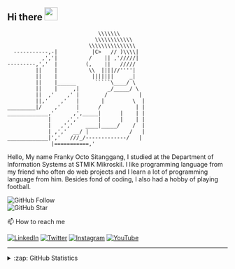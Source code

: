 ## Hi there <img src="https://raw.githubusercontent.com/MartinHeinz/MartinHeinz/master/wave.gif" width="30px">




```
                             \\\\\\\
                            \\\\\\\\\\\\
                          \\\\\\\\\\\\\\\
  -----------,-|           |C>   // )\\\\|
           ,','|          /    || ,'/////|
---------,','  |         (,    ||   /////
         ||    |          \\  ||||//''''|
         ||    |           |||||||     _|
         ||    |______      `````\____/ \
         ||    |     ,|         _/_____/ \
         ||  ,'    ,' |        /          |
         ||,'    ,'   |       |         \  |
_________|/    ,'     |      /           | |
_____________,'      ,',_____|      |    | |
             |     ,','      |      |    | |
             |   ,','    ____|_____/    /  |
             | ,','  __/ |             /   |
_____________|','   ///_/-------------/   |
              |===========,'
```




Hello, My name Franky Octo Sitanggang, I studied at the Department of Information Systems at STMIK Mikroskil. I like programming language from my friend who often do web projects and I learn a lot of programming language from him. Besides fond of coding, I also had a hobby of playing football.

![GitHub Follow](https://img.shields.io/github/followers/Crystalize23.svg?style=social&label=Follow)   
![GitHub Star](https://img.shields.io/github/stars/Crystalize23?affiliations=OWNER%2CCOLLABORATOR&style=social&label=Star)



📫 How to reach me

[![LinkedIn](https://img.shields.io/badge/--linkedin?label=LinkedIn&logo=LinkedIn&style=social)](https://www.linkedin.com/in/frankyocto)
[![Twitter](https://img.shields.io/badge/--twitter?label=Twitter&logo=Twitter&style=social)](https://twitter.com/OctoFranky)
[![Instagram](https://img.shields.io/badge/--instagram?label=Instagram&logo=Instagram&style=social)](https://www.instagram.com/sitanggangfranky/)
[![YouTube](https://img.shields.io/badge/--youtube?label=YouTube&logo=YouTube&style=social)](https://www.youtube.com/channel/UCSAhGZbejw4WhcDHF1k7S2g)

<hr>

<details close>
<summary>:zap: GitHub Statistics</summary>
  <img src="https://github-readme-stats.vercel.app/api?username=Crystalize23&show_icons=true&theme=tokyonight" width="400px">
</details>
